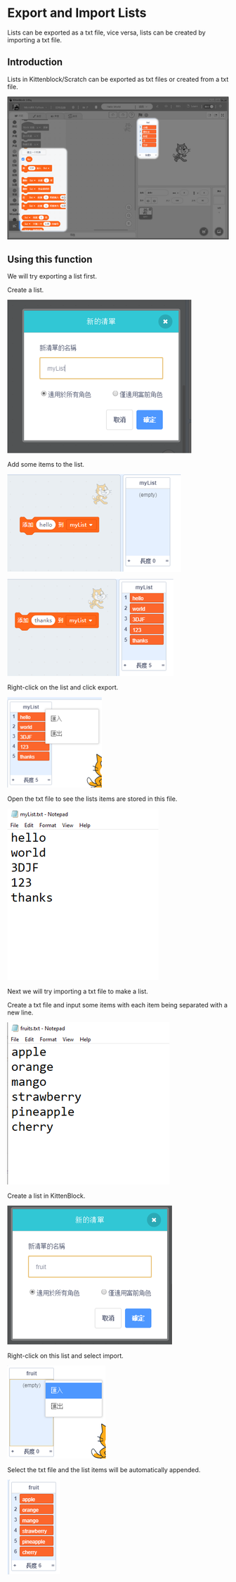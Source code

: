 # Export and Import Lists

Lists can be exported as a txt file, vice versa, lists can be created by importing a txt file.

## Introduction

Lists in Kittenblock/Scratch can be exported as txt files or created from a txt file.

![](./images/array1.png)

## Using this function

We will try exporting a list first.

Create a list.

![](./images/array2.png)

Add some items to the list.

![](./images/array3.png)

![](./images/array4.png)

Right-click on the list and click export.

![](./images/array5.png)

Open the txt file to see the lists items are stored in this file.

![](./images/array6.png)

Next we will try importing a txt file to make a list.

Create a txt file and input some items with each item being separated with a new line.

![](./images/array7.png)

Create a list in KittenBlock.

![](./images/array8.png)

Right-click on this list and select import.

![](./images/array9.png)

Select the txt file and the list items will be automatically appended.

![](./images/array10.png)